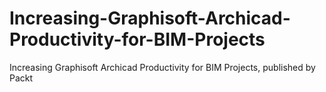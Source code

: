 # Increasing-Graphisoft-Archicad-Productivity-for-BIM-Projects
Increasing Graphisoft Archicad Productivity for BIM Projects, published by Packt
